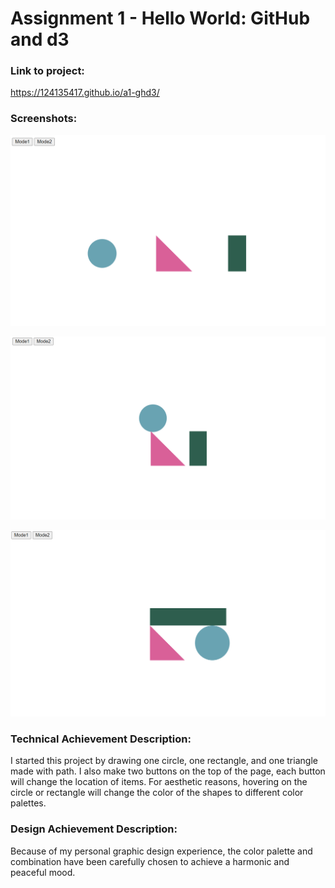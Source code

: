 Assignment 1 - Hello World: GitHub and d3  
===
### Link to project: 
https://124135417.github.io/a1-ghd3/

  
  
### Screenshots:

![Settings Window](https://raw.githubusercontent.com/124135417/a1-ghd3/master/Screenshot1.png)

![Settings Window](https://raw.githubusercontent.com/124135417/a1-ghd3/master/Screenshot2.png)

![Settings Window](https://raw.githubusercontent.com/124135417/a1-ghd3/master/Screenshot3.png)
  
  

### Technical Achievement Description:

I started this project by drawing one circle, one rectangle, and one triangle made with path. I also make two buttons on the top of the page, each button will change the location of items. For aesthetic reasons, hovering on the circle or rectangle will change the color of the shapes to different color palettes.
  
  
### Design Achievement Description:

Because of my personal graphic design experience, the color palette and combination have been carefully chosen to achieve a harmonic and peaceful mood.